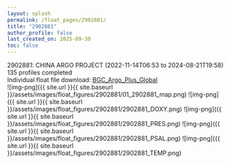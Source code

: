 ```yaml
---
layout: splash
permalink: /float_pages/2902881/
title: "2902881"
author_profile: false
last_created_on: 2025-09-30
toc: false
---
```

 
2902881: CHINA ARGO PROJECT (2022-11-14T06:53 to 2024-08-21T19:58)\
135 profiles completed\
Individual float file download: [BGC_Argo_Plus_Global](https://ftp.soest.hawaii.edu/bgc_argo_plus/Individual_Floats/outliers_removed/2902881_Sprof_processed.nc)\
![img-png]({{ site.url }}{{ site.baseurl }}/assets/images/float_figures/2902881/01_2902881_map.png)
![img-png]({{ site.url }}{{ site.baseurl }}/assets/images/float_figures/2902881/2902881_DOXY.png)
![img-png]({{ site.url }}{{ site.baseurl }}/assets/images/float_figures/2902881/2902881_PRES.png)
![img-png]({{ site.url }}{{ site.baseurl }}/assets/images/float_figures/2902881/2902881_PSAL.png)
![img-png]({{ site.url }}{{ site.baseurl }}/assets/images/float_figures/2902881/2902881_TEMP.png)
